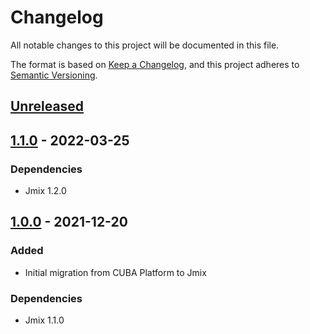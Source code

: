 # Changelog
All notable changes to this project will be documented in this file.

The format is based on [Keep a Changelog](https://keepachangelog.com/en/1.0.0/),
and this project adheres to [Semantic Versioning](https://semver.org/spec/v2.0.0.html).

## [Unreleased]

## [1.1.0] - 2022-03-25

### Dependencies
- Jmix 1.2.0


## [1.0.0] - 2021-12-20

### Added
- Initial migration from CUBA Platform to Jmix

### Dependencies
- Jmix 1.1.0


[Unreleased]: https://github.com/mariodavid/jmix-wizard/compare/1.0.0...HEAD
[1.1.0]:https://github.com/mariodavid/jmix-wizard/compare/1.0.0...1.1.0
[1.0.0]: https://github.com/mariodavid/jmix-wizard/releases/tag/1.0.0
